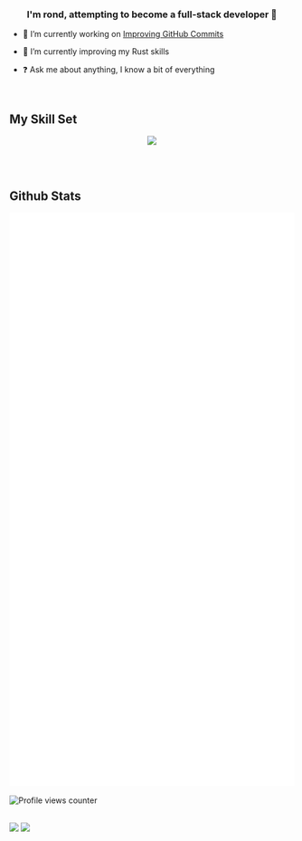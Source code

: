 ### <div align="center">I'm rond, attempting to become a full-stack developer 🚀</div>  
  

- 🔭 I’m currently working on [Improving GitHub Commits](https://github.com/rondDev)  
  

- 🌱 I’m currently improving my Rust skills
  

- ❓ Ask me about anything, I know a bit of everything
  

<br/>  


## My Skill Set  
<table align="center"><tr>

<p align="center">
  <a href="https://skillicons.dev">
    <img src="https://skillicons.dev/icons?i=ae,cs,css,discord,emacs,express,figma,github,html,ai,js,linux,lua,md,mongodb,neovim,nextjs,nodejs,ps,postgres,pr,prisma,py,react,regex,rust,svelte,tailwind,ts,zig" />
  </a>
</p>

</tr></table>

<br/>  


## Github Stats  

<picture>
  <img src="/github-metrics.svg" alt="Metrics">
</picture>

<br/>  

![Profile views counter](https://komarev.com/ghpvc/?username=ronddev&&style=flat-square)  
  

<br/>  

<div align="left">
            <a href="https://www.buymeacoffee.com/rond" target="_blank" style="display: inline-block;">
                <img
                    src="https://img.shields.io/badge/Donate-Buy%20Me%20A%20Coffee-orange.svg?style=flat-square&logo=buymeacoffee" 
                    align="left"
                />
            </a>
            <a href="https://ko-fi.com/ronddev" target="_blank" style="display: inline-block;">
                <img
                    src="https://img.shields.io/badge/Donate-Ko--fi-F16061.svg?style=flat-square&logo=ko-fi" 
                    align="left"
                />
            </a></div>
